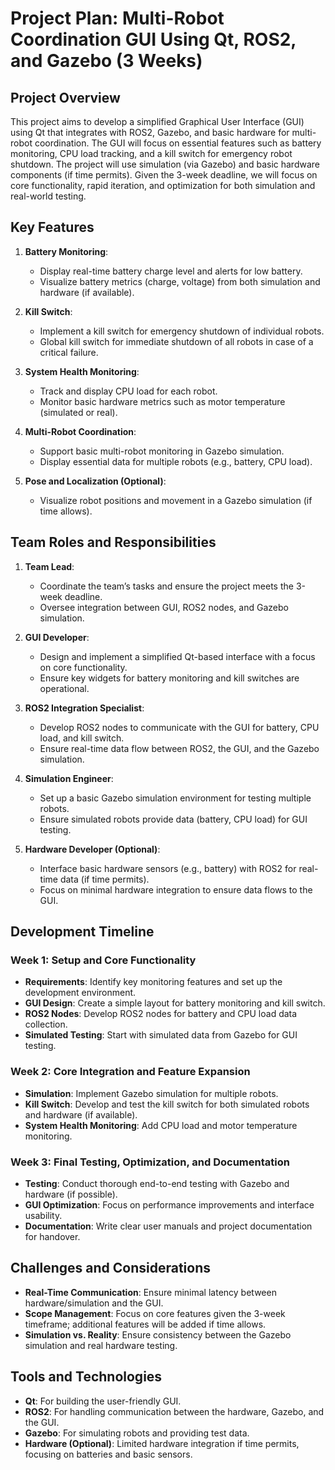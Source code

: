 # Project Plan: Multi-Robot Coordination GUI Using Qt, ROS2, and Gazebo (3 Weeks)

## Project Overview
This project aims to develop a simplified Graphical User Interface (GUI) using Qt that integrates with ROS2, Gazebo, and basic hardware for multi-robot coordination. The GUI will focus on essential features such as battery monitoring, CPU load tracking, and a kill switch for emergency robot shutdown. The project will use simulation (via Gazebo) and basic hardware components (if time permits). Given the 3-week deadline, we will focus on core functionality, rapid iteration, and optimization for both simulation and real-world testing.

## Key Features
1. **Battery Monitoring**:
   - Display real-time battery charge level and alerts for low battery.
   - Visualize battery metrics (charge, voltage) from both simulation and hardware (if available).

2. **Kill Switch**:
   - Implement a kill switch for emergency shutdown of individual robots.
   - Global kill switch for immediate shutdown of all robots in case of a critical failure.

3. **System Health Monitoring**:
   - Track and display CPU load for each robot.
   - Monitor basic hardware metrics such as motor temperature (simulated or real).

4. **Multi-Robot Coordination**:
   - Support basic multi-robot monitoring in Gazebo simulation.
   - Display essential data for multiple robots (e.g., battery, CPU load).

5. **Pose and Localization (Optional)**:
   - Visualize robot positions and movement in a Gazebo simulation (if time allows).

## Team Roles and Responsibilities
1. **Team Lead**:
   - Coordinate the team’s tasks and ensure the project meets the 3-week deadline.
   - Oversee integration between GUI, ROS2 nodes, and Gazebo simulation.

2. **GUI Developer**:
   - Design and implement a simplified Qt-based interface with a focus on core functionality.
   - Ensure key widgets for battery monitoring and kill switches are operational.

3. **ROS2 Integration Specialist**:
   - Develop ROS2 nodes to communicate with the GUI for battery, CPU load, and kill switch.
   - Ensure real-time data flow between ROS2, the GUI, and the Gazebo simulation.

4. **Simulation Engineer**:
   - Set up a basic Gazebo simulation environment for testing multiple robots.
   - Ensure simulated robots provide data (battery, CPU load) for GUI testing.

5. **Hardware Developer (Optional)**:
   - Interface basic hardware sensors (e.g., battery) with ROS2 for real-time data (if time permits).
   - Focus on minimal hardware integration to ensure data flows to the GUI.

## Development Timeline

### Week 1: Setup and Core Functionality
- **Requirements**: Identify key monitoring features and set up the development environment.
- **GUI Design**: Create a simple layout for battery monitoring and kill switch.
- **ROS2 Nodes**: Develop ROS2 nodes for battery and CPU load data collection.
- **Simulated Testing**: Start with simulated data from Gazebo for GUI testing.

### Week 2: Core Integration and Feature Expansion
- **Simulation**: Implement Gazebo simulation for multiple robots.
- **Kill Switch**: Develop and test the kill switch for both simulated robots and hardware (if available).
- **System Health Monitoring**: Add CPU load and motor temperature monitoring.

### Week 3: Final Testing, Optimization, and Documentation
- **Testing**: Conduct thorough end-to-end testing with Gazebo and hardware (if possible).
- **GUI Optimization**: Focus on performance improvements and interface usability.
- **Documentation**: Write clear user manuals and project documentation for handover.

## Challenges and Considerations
- **Real-Time Communication**: Ensure minimal latency between hardware/simulation and the GUI.
- **Scope Management**: Focus on core features given the 3-week timeframe; additional features will be added if time allows.
- **Simulation vs. Reality**: Ensure consistency between the Gazebo simulation and real hardware testing.

## Tools and Technologies
- **Qt**: For building the user-friendly GUI.
- **ROS2**: For handling communication between the hardware, Gazebo, and the GUI.
- **Gazebo**: For simulating robots and providing test data.
- **Hardware (Optional)**: Limited hardware integration if time permits, focusing on batteries and basic sensors.

